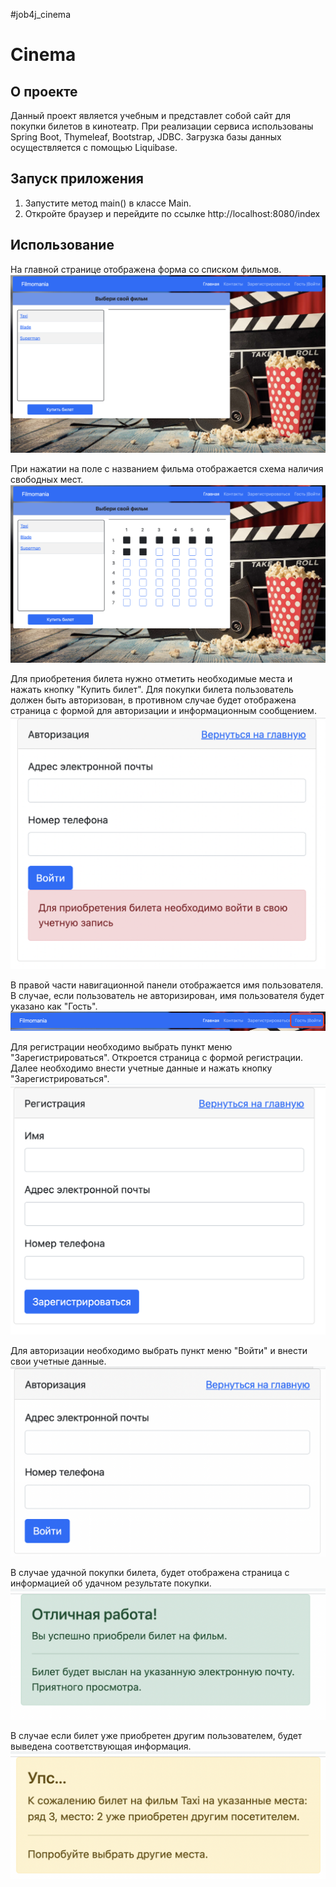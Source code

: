 #job4j_cinema

# Cinema
## О проекте

Данный проект является учебным и представлет собой
сайт для покупки билетов в кинотеатр.
При реализации сервиса использованы Spring Boot,
Thymeleaf, Bootstrap, JDBC. Загрузка базы
данных осуществляется с помощью Liquibase.

## Запуск приложения

1. Запустите метод main() в классе Main.
2. Откройте браузер и перейдите по ссылке 
http://localhost:8080/index

## Использование

На главной странице отображена форма со списком фильмов.
![ScreenShot](src/main/resources/img/start_page.png)

При нажатии на поле с названием фильма отображается 
схема наличия свободных мест.
![ScreenShot](src/main/resources/img/start_page_places.png)

Для приобретения билета нужно отметить необходимые места
и нажать кнопку "Купить билет". Для покупки билета пользователь должен
быть авторизован, в противном случае будет отображена страница
с формой для авторизации и информационным сообщением.
![ScreenShot](src/main/resources/img/autoriz_page_with_message.png)

В правой части навигационной панели отображается
имя пользователя. В случае, если пользователь не 
авторизирован, имя пользователя будет указано как "Гость".
![ScreeShot](src/main/resources/img/nav_bar_user_name.png)

Для регистрации необходимо выбрать пункт меню "Зарегистрироваться".
Откроется страница с формой регистрации.
Далее необходимо внести учетные данные и нажать кнопку "Зарегистрироваться".
![ScreenShot](src/main/resources/img/registration_page.png)

Для авторизации необходимо выбрать пункт меню "Войти"
и внести свои учетные данные.
![ScreenShot](src/main/resources/img/login_page.png)

В случае удачной покупки билета, будет отображена страница 
с информацией об удачном результате покупки.
![ScreenShot](src/main/resources/img/get_ticket_success.png)

В случае если билет уже приобретен другим пользователем,
будет выведена соответствующая информация.
![ScreenShot](src/main/resources/img/get_ticket_fail.png)



